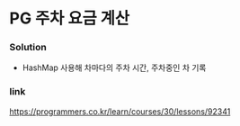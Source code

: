 # PG 주차 요금 계산

### Solution
* HashMap 사용해 차마다의 주차 시간, 주차중인 차 기록 

### link
https://programmers.co.kr/learn/courses/30/lessons/92341
